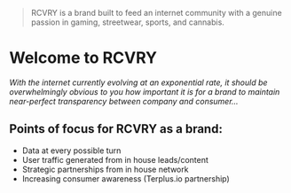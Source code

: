 > RCVRY is a brand built to feed an internet community with a genuine passion in gaming, streetwear, sports, and cannabis. 

Welcome to RCVRY
=========================
*With the internet currently evolving at an exponential rate, it should be overwhelmingly obvious to you how important it is for a brand to maintain near-perfect transparency between company and consumer...*

Points of focus for RCVRY as a brand:
--------------------------

* Data at every possible turn
* User traffic generated from in house leads/content
* Strategic partnerships from in house network
* Increasing consumer awareness (Terplus.io partnership)
<!--

**Here are some ideas to get you started:**

🙋‍♀️ A short introduction - what is your organization all about?
🌈 Contribution guidelines - how can the community get involved?
👩‍💻 Useful resources - where can the community find your docs? Is there anything else the community should know?
🍿 Fun facts - what does your team eat for breakfast?
🧙 Remember, you can do mighty things with the power of [Markdown](https://docs.github.com/github/writing-on-github/getting-started-with-writing-and-formatting-on-github/basic-writing-and-formatting-syntax)
-->
